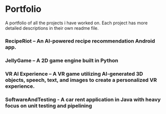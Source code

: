 # Portfolio
A portfolio of all the projects i have worked on.
Each project has more detailed descriptions in their own readme file.

### RecipeRiot – An AI-powered recipe recommendation Android app.
### JellyGame – A 2D game engine built in Python
### VR AI Experience – A VR game utilizing AI-generated 3D objects, speech, text, and images to create a personalized VR experience.
### SoftwareAndTesting - A car rent application in Java with heavy focus on unit testing and pipelining
